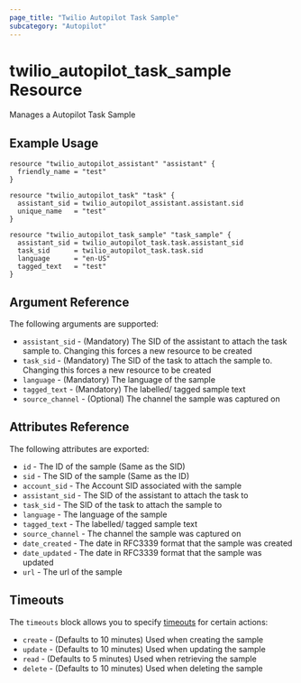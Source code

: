 ```yaml
---
page_title: "Twilio Autopilot Task Sample"
subcategory: "Autopilot"
---
```


# twilio_autopilot_task_sample Resource

Manages a Autopilot Task Sample

## Example Usage

```hcl
resource "twilio_autopilot_assistant" "assistant" {
  friendly_name = "test"
}

resource "twilio_autopilot_task" "task" {
  assistant_sid = twilio_autopilot_assistant.assistant.sid
  unique_name   = "test"
}

resource "twilio_autopilot_task_sample" "task_sample" {
  assistant_sid = twilio_autopilot_task.task.assistant_sid
  task_sid      = twilio_autopilot_task.task.sid
  language      = "en-US"
  tagged_text   = "test"
}
```

## Argument Reference

The following arguments are supported:

- `assistant_sid` - (Mandatory) The SID of the assistant to attach the task sample to. Changing this forces a new resource to be created
- `task_sid` - (Mandatory) The SID of the task to attach the sample to. Changing this forces a new resource to be created
- `language` - (Mandatory) The language of the sample
- `tagged_text` - (Mandatory) The labelled/ tagged sample text
- `source_channel` - (Optional) The channel the sample was captured on

## Attributes Reference

The following attributes are exported:

- `id` - The ID of the sample (Same as the SID)
- `sid` - The SID of the sample (Same as the ID)
- `account_sid` - The Account SID associated with the sample
- `assistant_sid` - The SID of the assistant to attach the task to
- `task_sid` - The SID of the task to attach the sample to
- `language` - The language of the sample
- `tagged_text` - The labelled/ tagged sample text
- `source_channel` - The channel the sample was captured on
- `date_created` - The date in RFC3339 format that the sample was created
- `date_updated` - The date in RFC3339 format that the sample was updated
- `url` - The url of the sample

## Timeouts

The `timeouts` block allows you to specify [timeouts](https://www.terraform.io/docs/configuration/resources.html#timeouts) for certain actions:

- `create` - (Defaults to 10 minutes) Used when creating the sample
- `update` - (Defaults to 10 minutes) Used when updating the sample
- `read` - (Defaults to 5 minutes) Used when retrieving the sample
- `delete` - (Defaults to 10 minutes) Used when deleting the sample
